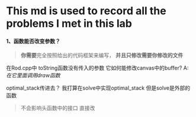 # This md is used to record all the problems I met in this lab

#### 1、函数能否改变参数？

> **你需要**完全按照给出的代码框架来编写， **并且只修改需要你修改的⽂件**

在Rod.cpp中 toString函数没有传入的参数 它如何能修改canvas中的buffer?
A: *在它里面调用draw函数*

optimal_stack传进去？ 我打算在solve中实现optimal_stack 但是solve是外部的函数

> 不会影响头函数中的接口 直接改
